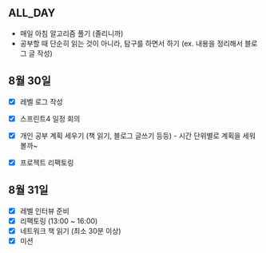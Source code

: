 ## ALL_DAY

- 매일 아침 알고리즘 풀기 (졸리니까)
- 공부할 때 단순히 읽는 것이 아니라, 탐구를 하면서 하기 (ex. 내용을 정리해서 블로그 글 작성)


## 8월 30일

- [x] 레벨 로그 작성
- [x] 스프린트4 일정 회의
- [x] 개인 공부 계획 세우기 (책 읽기, 블로그 글쓰기 등등) - 시간 단위별로 계획을 세워볼까~
- [x] 프로젝트 리팩토링


## 8월 31일

- [x] 레벨 인터뷰 준비
- [x] 리팩토링 (13:00 ~ 16:00)
- [x] 네트워크 책 읽기 (최소 30분 이상)
- [x] 미션
